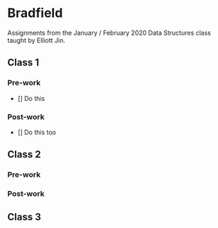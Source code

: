 # Bradfield

Assignments from the January / February 2020 Data Structures class taught by Elliott Jin.

## Class 1
### Pre-work
- [] Do this

### Post-work
- [] Do this too

## Class 2
### Pre-work

### Post-work

## Class 3
